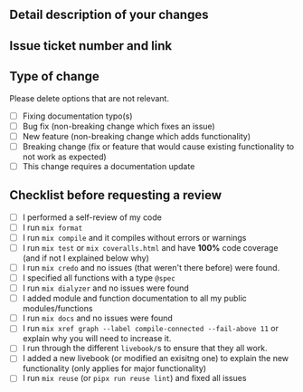 <!--
Copyright 2023-2025, Matthias Reik <fledex@reik.org>

SPDX-License-Identifier: Apache-2.0
-->

<!--- Summary of your changes in the Title above --->

## Detail description of your changes
<!--- Provide a detailed description of your changes
including motivation and background --->

## Issue ticket number and link
<!--- not requried for some simple typo corrections --->

## Type of change

Please delete options that are not relevant.

- [ ] Fixing documentation typo(s)
- [ ] Bug fix (non-breaking change which fixes an issue)
- [ ] New feature (non-breaking change which adds functionality)
- [ ] Breaking change (fix or feature that would cause existing functionality to not work as expected)
- [ ] This change requires a documentation update

## Checklist before requesting a review
- [ ] I performed a self-review of my code
- [ ] I run `mix format`
- [ ] I run `mix compile` and it compiles without errors or warnings
- [ ] I run `mix test` or `mix coveralls.html` and have **100%** code coverage (and if not I explained below why)
- [ ] I run `mix credo` and no issues (that weren't there before) were found.
- [ ] I specified all functions with a type `@spec`
- [ ] I run `mix dialyzer` and no issues were found
- [ ] I added module and function documentation to all my public modules/functions
- [ ] I run `mix docs` and no issues were found
- [ ] I run `mix xref graph --label compile-connected --fail-above 11` or explain why you will need to increase it.
- [ ] I run through the different `livebook/`s to ensure that they all work.
- [ ] I added a new livebook (or modified an exisitng one)  to explain the new functionality (only applies for major functionality)
- [ ] I run `mix reuse` (or `pipx run reuse lint`) and fixed all issues
